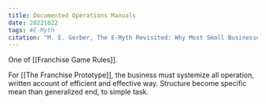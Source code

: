 ```yaml
---
title: Documented Operations Manuals
date: 20221022
tags: #E-Myth
citation: "M. E. Gerber, The E-Myth Revisited: Why Most Small Businesses Don’t Work and What to Do About It. Harper Collins, 2009."
---
```

One of [[Franchise Game Rules]].

For [[The Franchise Prototype]], the business must systemize all operation, written account of efficient and effective way. Structure become specific mean than generalized end, to simple task.